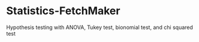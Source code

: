 # Statistics-FetchMaker
Hypothesis testing with ANOVA, Tukey test, bionomial test, and chi squared test 
